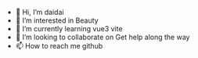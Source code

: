 - 👋 Hi, I’m daidai
- 👀 I’m interested in Beauty
- 🌱 I’m currently learning vue3 vite 
- 💞️ I’m looking to collaborate on Get help along the way
- 📫 How to reach me github

<!---
daidaibg/daidaibg is a ✨ special ✨ repository because its `README.md` (this file) appears on your GitHub profile.
You can click the Preview link to take a look at your changes.
--->
